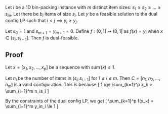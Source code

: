 Let $I$ be a 1D bin-packing instance with $m$ distinct item sizes:
$s_1 \ge s_2 \ge \ldots \ge s_m$.
Let there be $b_i$ items of size $s_i$.
Let $y$ be a feasible solution to the dual config LP
such that $i < j \implies y_i \ge y_j$.

Let $s_0 = 1$ and $s_{m+1} = y_{m+1} = 0$.
Define $f: (0, 1] \mapsto (0, 1]$ as
$f(x) = y_i$ when $x \in (s_i, s_{i-1}]$.
Then $f$ is dual-feasible.

## Proof

Let $x = [x_1, x_2, \ldots, x_p]$ be a sequence with $\operatorname{sum}(x) \le 1$.

Let $n_i$ be the number of items in $(s_i, s_{i-1}]$ for $1 \le i \le m$.
Then $C = [n_1, n_2, \ldots, n_m]$ is a valid configuration.
This is because
\[ 1 \ge \sum_{k=1}^p x_k > \sum_{i=1}^m n_is_i \]

By the constraints of the dual config LP, we get
\[ \sum_{k=1}^p f(x_k) = \sum_{i=1}^m y_in_i \le 1 \]

